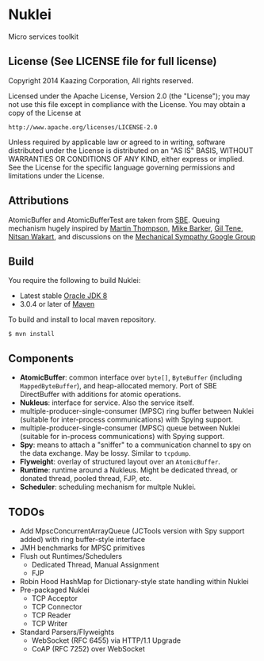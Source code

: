 # Nuklei

Micro services toolkit

## License (See LICENSE file for full license)

Copyright 2014 Kaazing Corporation, All rights reserved.

Licensed under the Apache License, Version 2.0 (the "License");
you may not use this file except in compliance with the License.
You may obtain a copy of the License at

    http://www.apache.org/licenses/LICENSE-2.0

Unless required by applicable law or agreed to in writing, software
distributed under the License is distributed on an "AS IS" BASIS,
WITHOUT WARRANTIES OR CONDITIONS OF ANY KIND, either express or implied.
See the License for the specific language governing permissions and
limitations under the License.

## Attributions

AtomicBuffer and AtomicBufferTest are taken from [SBE](https://github.com/real-logic/simple-binary-encoding).
Queuing mechanism hugely inspired by [Martin Thompson](https://github.com/mjpt777),
[Mike Barker](https://github.com/mikeb01),
[Gil Tene](https://github.com/giltene), [Nitsan Wakart](https://github.com/nitsanw), and discussions on the
[Mechanical Sympathy Google Group](https://groups.google.com/forum/#!forum/mechanical-sympathy)

## Build

You require the following to build Nuklei:

* Latest stable [Oracle JDK 8](http://www.oracle.com/technetwork/java/)
* 3.0.4 or later of [Maven](http://maven.apache.org/)

To build and install to local maven repository.

    $ mvn install

## Components

- __AtomicBuffer__: common interface over `byte[]`, `ByteBuffer` (including `MappedByteBuffer`),
and heap-allocated memory. Port of SBE DirectBuffer with additions for atomic operations.
- __Nukleus__: interface for service. Also the service itself.
- multiple-producer-single-consumer (MPSC) ring buffer between Nuklei (suitable for inter-process communications)
with Spying support.
- multiple-producer-single-consumer (MPSC) queue between Nuklei (suitable for in-process communications) with
Spying support.
- __Spy__: means to attach a "sniffer" to a communication channel to spy on the data exchange. May be lossy. Similar to
`tcpdump`.
- __Flyweight__: overlay of structured layout over an `AtomicBuffer`.
- __Runtime__: runtime around a Nukleus. Might be dedicated thread, or donated thread, pooled thread, FJP, etc.
- __Scheduler__: scheduling mechanism for multple Nuklei.

## TODOs

- Add MpscConcurrentArrayQueue (JCTools version with Spy support added) with ring buffer-style interface
- JMH benchmarks for MPSC primitives 
- Flush out Runtimes/Schedulers
    - Dedicated Thread, Manual Assignment
    - FJP
- Robin Hood HashMap for Dictionary-style state handling within Nuklei
- Pre-packaged Nuklei
    - TCP Acceptor
    - TCP Connector
    - TCP Reader
    - TCP Writer
- Standard Parsers/Flyweights
    - WebSocket (RFC 6455) via HTTP/1.1 Upgrade
    - CoAP (RFC 7252) over WebSocket

